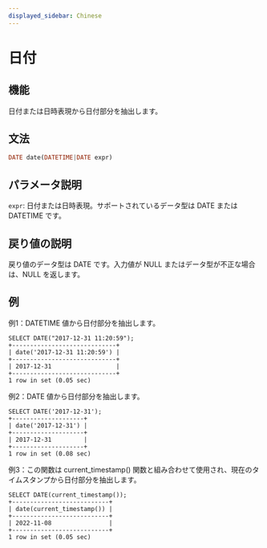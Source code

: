 ```yaml
---
displayed_sidebar: Chinese
---
```


# 日付

## 機能

日付または日時表現から日付部分を抽出します。

## 文法

```Haskell
DATE date(DATETIME|DATE expr)
```

## パラメータ説明

`expr`: 日付または日時表現。サポートされているデータ型は DATE または DATETIME です。

## 戻り値の説明

戻り値のデータ型は DATE です。入力値が NULL またはデータ型が不正な場合は、NULL を返します。

## 例

例1：DATETIME 値から日付部分を抽出します。

```Plain
SELECT DATE("2017-12-31 11:20:59");
+-----------------------------+
| date('2017-12-31 11:20:59') |
+-----------------------------+
| 2017-12-31                  |
+-----------------------------+
1 row in set (0.05 sec)
```

例2：DATE 値から日付部分を抽出します。

```Plain
SELECT DATE('2017-12-31');
+--------------------+
| date('2017-12-31') |
+--------------------+
| 2017-12-31         |
+--------------------+
1 row in set (0.08 sec)
```

例3：この関数は current_timestamp() 関数と組み合わせて使用され、現在のタイムスタンプから日付部分を抽出します。

```Plain
SELECT DATE(current_timestamp());
+---------------------------+
| date(current_timestamp()) |
+---------------------------+
| 2022-11-08                |
+---------------------------+
1 row in set (0.05 sec)
```
